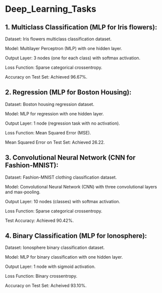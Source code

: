 # Deep_Learning_Tasks

## 1. Multiclass Classification (MLP for Iris flowers):

Dataset: Iris flowers multiclass classification dataset.

Model: Multilayer Perceptron (MLP) with one hidden layer.

Output Layer: 3 nodes (one for each class) with softmax activation.

Loss Function: Sparse categorical crossentropy.

Accuracy on Test Set: Achieved 96.67%.

## 2. Regression (MLP for Boston Housing):

Dataset: Boston housing regression dataset.

Model: MLP for regression with one hidden layer.

Output Layer: 1 node (regression task with no activation).

Loss Function: Mean Squared Error (MSE).

Mean Squared Error on Test Set: Achieved 26.22.

## 3. Convolutional Neural Network (CNN for Fashion-MNIST):

Dataset: Fashion-MNIST clothing classification dataset.

Model: Convolutional Neural Network (CNN) with three convolutional layers and max-pooling.

Output Layer: 10 nodes (classes) with softmax activation.

Loss Function: Sparse categorical crossentropy.

Test Accuracy: Achieved 90.42%.

## 4. Binary Classification (MLP for Ionosphere):

Dataset: Ionosphere binary classification dataset.

Model: MLP for binary classification with one hidden layer.

Output Layer: 1 node with sigmoid activation.

Loss Function: Binary crossentropy.

Accuracy on Test Set: Acheived 93.10%.
